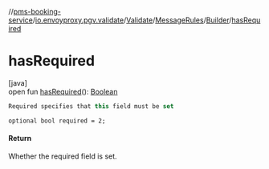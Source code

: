//[pms-booking-service](../../../../../index.md)/[io.envoyproxy.pgv.validate](../../../index.md)/[Validate](../../index.md)/[MessageRules](../index.md)/[Builder](index.md)/[hasRequired](has-required.md)

# hasRequired

[java]\
open fun [hasRequired](has-required.md)(): [Boolean](https://kotlinlang.org/api/core/kotlin-stdlib/kotlin/-boolean/index.html)

```kotlin
Required specifies that this field must be set

```
`optional bool required = 2;`

#### Return

Whether the required field is set.